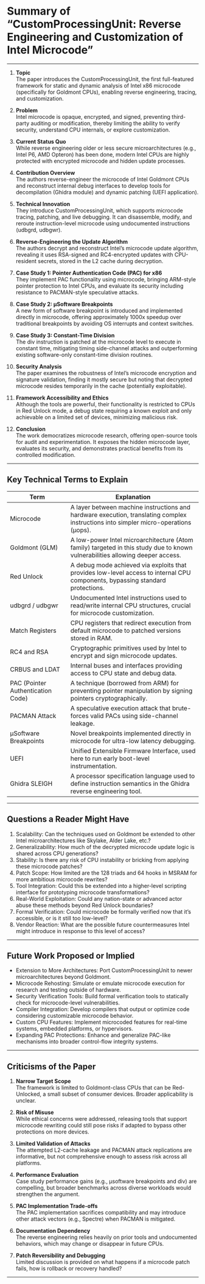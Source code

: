 # Summary of “CustomProcessingUnit: Reverse Engineering and Customization of Intel Microcode”

---

1. **Topic**  
The paper introduces the CustomProcessingUnit, the first full-featured framework for static and dynamic analysis of Intel x86 microcode (specifically for Goldmont CPUs), enabling reverse engineering, tracing, and customization.

2. **Problem**  
Intel microcode is opaque, encrypted, and signed, preventing third-party auditing or modification, thereby limiting the ability to verify security, understand CPU internals, or explore customization.

3. **Current Status Quo**  
While reverse engineering older or less secure microarchitectures (e.g., Intel P6, AMD Opteron) has been done, modern Intel CPUs are highly protected with encrypted microcode and hidden update processes.

4. **Contribution Overview**  
The authors reverse-engineer the microcode of Intel Goldmont CPUs and reconstruct internal debug interfaces to develop tools for decompilation (Ghidra module) and dynamic patching (UEFI application).

5. **Technical Innovation**  
They introduce CustomProcessingUnit, which supports microcode tracing, patching, and live debugging. It can disassemble, modify, and reroute instruction-level microcode using undocumented instructions (udbgrd, udbgwr).

6. **Reverse-Engineering the Update Algorithm**  
The authors decrypt and reconstruct Intel’s microcode update algorithm, revealing it uses RSA-signed and RC4-encrypted updates with CPU-resident secrets, stored in the L2 cache during decryption.

7. **Case Study 1: Pointer Authentication Code (PAC) for x86**  
They implement PAC functionality using microcode, bringing ARM-style pointer protection to Intel CPUs, and evaluate its security including resistance to PACMAN-style speculative attacks.

8. **Case Study 2: µSoftware Breakpoints**  
A new form of software breakpoint is introduced and implemented directly in microcode, offering approximately 1000x speedup over traditional breakpoints by avoiding OS interrupts and context switches.

9. **Case Study 3: Constant-Time Division**  
The div instruction is patched at the microcode level to execute in constant time, mitigating timing side-channel attacks and outperforming existing software-only constant-time division routines.

10. **Security Analysis**  
The paper examines the robustness of Intel’s microcode encryption and signature validation, finding it mostly secure but noting that decrypted microcode resides temporarily in the cache (potentially exploitable).

11. **Framework Accessibility and Ethics**  
Although the tools are powerful, their functionality is restricted to CPUs in Red Unlock mode, a debug state requiring a known exploit and only achievable on a limited set of devices, minimizing malicious risk.

12. **Conclusion**  
The work democratizes microcode research, offering open-source tools for audit and experimentation. It exposes the hidden microcode layer, evaluates its security, and demonstrates practical benefits from its controlled modification.

---

## Key Technical Terms to Explain

| Term                  | Explanation                                                                 |
|-----------------------|-----------------------------------------------------------------------------|
| Microcode             | A layer between machine instructions and hardware execution, translating complex instructions into simpler micro-operations (µops). |
| Goldmont (GLM)        | A low-power Intel microarchitecture (Atom family) targeted in this study due to known vulnerabilities allowing deeper access. |
| Red Unlock            | A debug mode achieved via exploits that provides low-level access to internal CPU components, bypassing standard protections. |
| udbgrd / udbgwr       | Undocumented Intel instructions used to read/write internal CPU structures, crucial for microcode customization. |
| Match Registers       | CPU registers that redirect execution from default microcode to patched versions stored in RAM. |
| RC4 and RSA           | Cryptographic primitives used by Intel to encrypt and sign microcode updates. |
| CRBUS and LDAT        | Internal buses and interfaces providing access to CPU state and debug data. |
| PAC (Pointer Authentication Code) | A technique (borrowed from ARM) for preventing pointer manipulation by signing pointers cryptographically. |
| PACMAN Attack         | A speculative execution attack that brute-forces valid PACs using side-channel leakage. |
| µSoftware Breakpoints | Novel breakpoints implemented directly in microcode for ultra-low latency debugging. |
| UEFI                  | Unified Extensible Firmware Interface, used here to run early boot-level instrumentation. |
| Ghidra SLEIGH         | A processor specification language used to define instruction semantics in the Ghidra reverse engineering tool. |

---

## Questions a Reader Might Have

1. Scalability: Can the techniques used on Goldmont be extended to other Intel microarchitectures like Skylake, Alder Lake, etc.?
2. Generalizability: How much of the decrypted microcode update logic is shared across CPU generations?
3. Stability: Is there any risk of CPU instability or bricking from applying these microcode patches?
4. Patch Scope: How limited are the 128 triads and 64 hooks in MSRAM for more ambitious microcode rewrites?
5. Tool Integration: Could this be extended into a higher-level scripting interface for prototyping microcode transformations?
6. Real-World Exploitation: Could any nation-state or advanced actor abuse these methods beyond Red Unlock boundaries?
7. Formal Verification: Could microcode be formally verified now that it’s accessible, or is it still too low-level?
8. Vendor Reaction: What are the possible future countermeasures Intel might introduce in response to this level of access?

---

## Future Work Proposed or Implied

- Extension to More Architectures: Port CustomProcessingUnit to newer microarchitectures beyond Goldmont.
- Microcode Rehosting: Simulate or emulate microcode execution for research and testing outside of hardware.
- Security Verification Tools: Build formal verification tools to statically check for microcode-level vulnerabilities.
- Compiler Integration: Develop compilers that output or optimize code considering customizable microcode behavior.
- Custom CPU Features: Implement microcoded features for real-time systems, embedded platforms, or hypervisors.
- Expanding PAC Protections: Enhance and generalize PAC-like mechanisms into broader control-flow integrity systems.

---

## Criticisms of the Paper

1. **Narrow Target Scope**  
The framework is limited to Goldmont-class CPUs that can be Red-Unlocked, a small subset of consumer devices. Broader applicability is unclear.

2. **Risk of Misuse**  
While ethical concerns were addressed, releasing tools that support microcode rewriting could still pose risks if adapted to bypass other protections on more devices.

3. **Limited Validation of Attacks**  
The attempted L2-cache leakage and PACMAN attack replications are informative, but not comprehensive enough to assess risk across all platforms.

4. **Performance Evaluation**  
Case study performance gains (e.g., µsoftware breakpoints and div) are compelling, but broader benchmarks across diverse workloads would strengthen the argument.

5. **PAC Implementation Trade-offs**  
The PAC implementation sacrifices compatibility and may introduce other attack vectors (e.g., Spectre) when PACMAN is mitigated.

6. **Documentation Dependency**  
The reverse engineering relies heavily on prior tools and undocumented behaviors, which may change or disappear in future CPUs.

7. **Patch Reversibility and Debugging**  
Limited discussion is provided on what happens if a microcode patch fails, how is rollback or recovery handled?

---